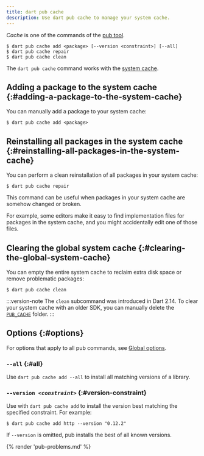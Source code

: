 ```yaml
---
title: dart pub cache
description: Use dart pub cache to manage your system cache.
---
```


_Cache_ is one of the commands of the [pub tool](/tools/pub/cmd).

```plaintext
$ dart pub cache add <package> [--version <constraint>] [--all]
$ dart pub cache repair
$ dart pub cache clean
```

The `dart pub cache` command works with the
[system cache](/tools/pub/glossary#system-cache).

## Adding a package to the system cache {:#adding-a-package-to-the-system-cache}

You can manually add a package to your system cache:

```console
$ dart pub cache add <package>
```

## Reinstalling all packages in the system cache {:#reinstalling-all-packages-in-the-system-cache}

You can perform a clean reinstallation of all packages in your system cache:

```console
$ dart pub cache repair
```

This command can be useful when packages in your system cache
are somehow changed or broken.

For example, some editors make it easy to find implementation files
for packages in the system cache,
and you might accidentally edit one of those files.

## Clearing the global system cache {:#clearing-the-global-system-cache}

You can empty the entire system cache
to reclaim extra disk space or remove problematic packages:

```console
$ dart pub cache clean
```

:::version-note
The `clean` subcommand was introduced in Dart 2.14.
To clear your system cache with an older SDK,
you can manually delete the [`PUB_CACHE`][] folder.
:::

[`PUB_CACHE`]: /tools/pub/environment-variables

## Options {:#options}

For options that apply to all pub commands, see
[Global options](/tools/pub/cmd#global-options).

### `--all` {:#all}

Use `dart pub cache add --all` 
to install all matching versions of a library.

### `--version `_`<constraint>`_ {:#version-constraint}

Use with `dart pub cache add`
to install the version best matching the specified constraint. 
For example:

```console
$ dart pub cache add http --version "0.12.2"
```

If `--version` is omitted, pub installs the best of all known versions.


{% render 'pub-problems.md' %}